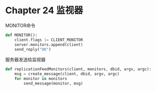 # Chapter 24 监视器

MONITOR命令
```python
def MONITOR():
    client.flags |= CLIENT_MONITOR
    server.monitors.append(client)
    send_reply("OK")
```

服务器发送给监视器
```python
def replicationFeedMonitors(client, monitors, dbid, argv, argc):
    msg = create_message(client, dbid, argv, argc)
    for monitor in monitors
        send_message(monitor, msg)
```